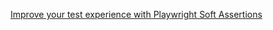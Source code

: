 [Improve your test experience with Playwright Soft Assertions](https://timdeschryver.dev/blog/improve-your-test-experience-with-playwright-soft-assertions)